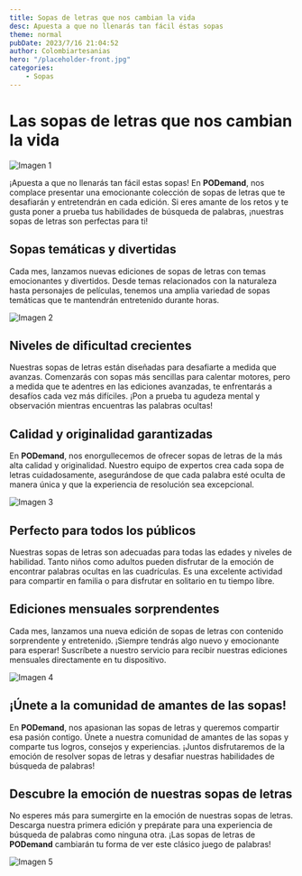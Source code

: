 ```yaml
---
title: Sopas de letras que nos cambian la vida
desc: Apuesta a que no llenarás tan fácil éstas sopas
theme: normal
pubDate: 2023/7/16 21:04:52
author: Colombiartesanias
hero: "/placeholder-front.jpg"
categories:
    - Sopas
---
```


# Las sopas de letras que nos cambian la vida

![Imagen 1](https://picsum.photos/400/200)

¡Apuesta a que no llenarás tan fácil estas sopas! En **PODemand**, nos complace presentar una emocionante colección de sopas de letras que te desafiarán y entretendrán en cada edición. Si eres amante de los retos y te gusta poner a prueba tus habilidades de búsqueda de palabras, ¡nuestras sopas de letras son perfectas para ti!

## Sopas temáticas y divertidas

Cada mes, lanzamos nuevas ediciones de sopas de letras con temas emocionantes y divertidos. Desde temas relacionados con la naturaleza hasta personajes de películas, tenemos una amplia variedad de sopas temáticas que te mantendrán entretenido durante horas.

![Imagen 2](https://picsum.photos/300/200)

## Niveles de dificultad crecientes

Nuestras sopas de letras están diseñadas para desafiarte a medida que avanzas. Comenzarás con sopas más sencillas para calentar motores, pero a medida que te adentres en las ediciones avanzadas, te enfrentarás a desafíos cada vez más difíciles. ¡Pon a prueba tu agudeza mental y observación mientras encuentras las palabras ocultas!

## Calidad y originalidad garantizadas

En **PODemand**, nos enorgullecemos de ofrecer sopas de letras de la más alta calidad y originalidad. Nuestro equipo de expertos crea cada sopa de letras cuidadosamente, asegurándose de que cada palabra esté oculta de manera única y que la experiencia de resolución sea excepcional.

![Imagen 3](https://picsum.photos/350/250)

## Perfecto para todos los públicos

Nuestras sopas de letras son adecuadas para todas las edades y niveles de habilidad. Tanto niños como adultos pueden disfrutar de la emoción de encontrar palabras ocultas en las cuadrículas. Es una excelente actividad para compartir en familia o para disfrutar en solitario en tu tiempo libre.

## Ediciones mensuales sorprendentes

Cada mes, lanzamos una nueva edición de sopas de letras con contenido sorprendente y entretenido. ¡Siempre tendrás algo nuevo y emocionante para esperar! Suscríbete a nuestro servicio para recibir nuestras ediciones mensuales directamente en tu dispositivo.

![Imagen 4](https://picsum.photos/350/200)

## ¡Únete a la comunidad de amantes de las sopas!

En **PODemand**, nos apasionan las sopas de letras y queremos compartir esa pasión contigo. Únete a nuestra comunidad de amantes de las sopas y comparte tus logros, consejos y experiencias. ¡Juntos disfrutaremos de la emoción de resolver sopas de letras y desafiar nuestras habilidades de búsqueda de palabras!

## Descubre la emoción de nuestras sopas de letras

No esperes más para sumergirte en la emoción de nuestras sopas de letras. Descarga nuestra primera edición y prepárate para una experiencia de búsqueda de palabras como ninguna otra. ¡Las sopas de letras de **PODemand** cambiarán tu forma de ver este clásico juego de palabras!

![Imagen 5](https://picsum.photos/400/250)
